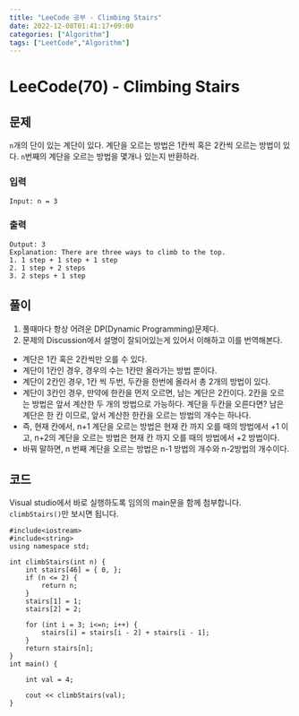 ```yaml
---
title: "LeeCode 공부 - Climbing Stairs"
date: 2022-12-08T01:41:17+09:00
categories: ["Algorithm"]
tags: ["LeetCode","Algorithm"]
---
```


# LeeCode(70) - Climbing Stairs

## 문제
`n`개의 단이 있는 계단이 있다. 계단을 오르는 방법은 1칸씩 혹은 2칸씩 오르는 방법이 있다. `n`번째의 계단을 오르는 방법을 몇개나 있는지 반환하라.

### 입력
```
Input: n = 3
```

### 출력
```
Output: 3
Explanation: There are three ways to climb to the top.
1. 1 step + 1 step + 1 step
2. 1 step + 2 steps
3. 2 steps + 1 step
```

## 풀이
1. 풀때마다 항상 어려운 DP(Dynamic Programming)문제다.
2. 문제의 Discussion에서 설명이 잘되어있는게 있어서 이해하고 이를 번역해본다.
- 계단은 1칸 혹은 2칸씩만 오를 수 있다.
- 계단이 1칸인 경우, 경우의 수는 1칸만 올라가는 방법 뿐이다.
- 계단이 2칸인 경우, 1칸 씩 두번, 두칸을 한번에 올라서 총 2개의 방법이 있다.
- 계단이 3칸인 경우, 만약에 한칸을 먼저 오르면, 남는 계단은 2칸이다. 2칸을 오르는 방법은 앞서 계산한 두 개의 방법으로 가능하다. 계단을 두칸을 오른다면? 남은 계단은 한 칸 이므로, 앞서 계산한 한칸을 오르는 방법의 개수는 하나다.
- 즉, 현재 칸에서, n+1 계단을 오르는 방법은 현재 칸 까지 오를 때의 방법에서 +1 이고, n+2의 계단을 오르는 방법은 현재 칸 까지 오를 때의 방법에서 +2 방법이다.
- 바꿔 말하면, n 번째 계단을 오르는 방법은 n-1 방법의 개수와 n-2방법의 개수이다.

## 코드
Visual studio에서 바로 실행하도록 임의의 main문을 함께 첨부합니다. `climbStairs()`만 보시면 됩니다.
```
#include<iostream>
#include<string>
using namespace std;

int climbStairs(int n) {
    int stairs[46] = { 0, };
    if (n <= 2) {
        return n;
    }
    stairs[1] = 1;
    stairs[2] = 2;

    for (int i = 3; i<=n; i++) {
        stairs[i] = stairs[i - 2] + stairs[i - 1];
    }
    return stairs[n];
}
int main() {

    int val = 4;
    
    cout << climbStairs(val);
}
```